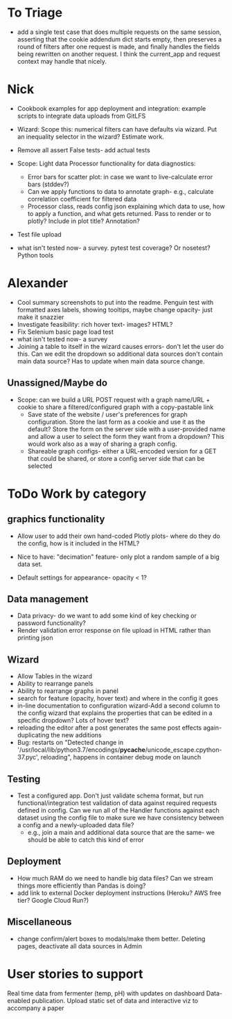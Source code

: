 # To Triage

- add a single test case that does multiple requests on the same session, asserting that the cookie addendum dict starts 
empty, then preserves a round of filters after one request is made, and finally handles the fields being rewritten 
on another request. I think the current_app and request context may handle that nicely.


# Nick 

- Cookbook examples for app deployment and integration: example scripts to integrate data uploads from GitLFS
- Wizard: Scope this: numerical filters can have defaults via wizard. Put an inequality selector in the wizard? Estimate work.
- Remove all assert False tests- add actual tests

- Scope: Light data Processor functionality for data diagnostics: 
    - Error bars for scatter plot: in case we want to live-calculate error bars (stddev?)
    - Can we apply functions to data to annotate graph- e.g., calculate correlation coefficient for filtered data
    - Processor class, reads config json explaining which data to use, how to apply a function, and what gets returned. Pass to render or to plotly? Include in plot title? Annotation?
- Test file upload
- what isn't tested now- a survey. pytest test coverage? Or nosetest? Python tools


# Alexander

- Cool summary screenshots to put into the readme. Penguin test with formatted axes labels, showing tooltips, maybe change opacity- just make it snazzier
- Investigate feasibility: rich hover text- images? HTML?
- Fix Selenium basic page load test
- what isn't tested now- a survey
- Joining a table to itself in the wizard causes errors- don't let the user do this. Can we edit the dropdown so additional data sources don't contain main data source? Has to update when main data source change.


## Unassigned/Maybe do

- Scope: can we build a URL POST request with a graph name/URL + cookie to share a filtered/configured graph with a copy-pastable link
    - Save state of the website / user's preferences for graph configuration. Store the last form as a cookie and use it as the default? Store the form on the server side with a user-provided name and allow a user to select the form they want from a dropdown? This would work also as a way of sharing a graph config.
    - Shareable graph configs- either a URL-encoded version for a GET that could be shared, or store a config server side that can be selected

# ToDo Work by category

## graphics functionality
- Allow user to add their own hand-coded Plotly plots- where do they do the config, how is it included in the HTML?

- Nice to have: "decimation" feature- only plot a random sample of a big data set.
- Default settings for appearance- opacity < 1?


## Data management

- Data privacy- do we want to add some kind of key checking or password functionality?
- Render validation error response on file upload in HTML rather than printing json

## Wizard
- Allow Tables in the wizard
- Ability to rearrange panels
- Ability to rearrange graphs in panel
- search for feature (opacity, hover text) and where in the config it goes
- in-line documentation to configuration wizard-Add a second column to the config wizard that explains the properties that can be edited in a specific dropdown? Lots of hover text?
- reloading the editor after a post generates the same post effects again- duplicating the new additions
- Bug: restarts on "Detected change in '/usr/local/lib/python3.7/encodings/__pycache__/unicode_escape.cpython-37.pyc', reloading", happens in container debug mode on launch

## Testing
- Test a configured app. Don't just validate schema format, but run functional/integration test validation of data against required requests defined in config. Can we run all of the Handler functions against each dataset using the config file to make sure we have consistency between a config and a newly-uploaded data file?
    - e.g., join a main and additional data source that are the same- we should be able to catch this kind of error
       
## Deployment
- How much RAM do we need to handle big data files? Can we stream things more efficiently than Pandas is doing?
- add link to external Docker deployment instructions (Heroku? AWS free tier? Google Cloud Run?)

## Miscellaneous
- change confirm/alert boxes to modals/make them better. Deleting pages, deactivate all data sources in Admin

# User stories to support

Real time data from fermenter (temp, pH) with updates on dashboard
Data-enabled publication. Upload static set of data and interactive viz to accompany a paper
